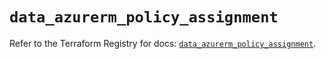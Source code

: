 # `data_azurerm_policy_assignment`

Refer to the Terraform Registry for docs: [`data_azurerm_policy_assignment`](https://registry.terraform.io/providers/hashicorp/azurerm/4.31.0/docs/data-sources/policy_assignment).
